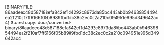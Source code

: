 [BINARY FILE: 86aadeec48d587188efa842ef1d4292c8973da85bc443ab0b94639854494ea2f210af7ff6166f05b8989fbd1dc38c2ec0c2a210c094951e995d349642ac4]
Stored copy: docs/converted-binary/86aadeec48d587188efa842ef1d4292c8973da85bc443ab0b94639854494ea2f210af7ff6166f05b8989fbd1dc38c2ec0c2a210c094951e995d349642ac4
